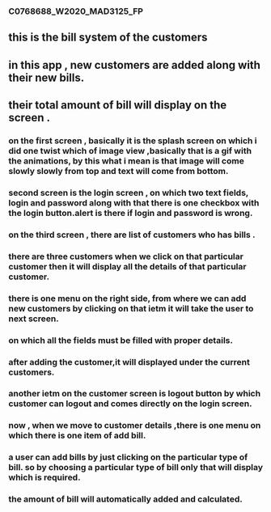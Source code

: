 ### C0768688_W2020_MAD3125_FP

## this is the bill system of the customers

## in this app , new customers are added along with their new bills.

## their total amount of bill will display on the screen .

### on the first screen , basically it is the splash screen on which i did one twist which of image view  ,basically that is a gif with the animations,  by this what i mean is that image will come slowly slowly from top and text will come from bottom.

### second screen is the login screen , on which two  text fields, login and password along with that there is one checkbox with the login button.alert is there if login and password is wrong.

###  on the third screen , there are list of customers who has bills .
### there   are three customers when we click on that particular customer then it will display all the details of that particular customer.
### there is one menu on the right side, from where we can add new customers by clicking on that ietm it will take the user to next screen.
### on which all the fields must be filled with proper details.
### after adding the customer,it will displayed under the current customers.
### another ietm on the customer screen is logout button by which customer can logout and comes directly on the login screen.

### now , when we move to customer details ,there is one menu on which there is one item of add bill.
### a user can add bills by just clicking on the particular type of bill. so by choosing a particular type of bill only that will display which is required.
### the amount of bill will automatically added and calculated.
